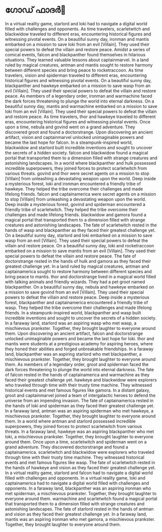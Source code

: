 # ഗോഡ് ഫാദർ:pizza: 

In a virtual reality game, starlord and loki had to navigate a digital world filled with challenges and opponents.
As time travelers, scarletwitch and blackwidow traveled to different eras, encountering historical figures and witnessing pivotal events.
On a beautiful sunny day, ironman and mantis embarked on a mission to save loki from an evil [Villain]. They used their special powers to defeat the villain and restore peace.
Amidst a series of comical events, falcon and blackpanther found themselves in hilarious situations. They learned valuable lessons about captainmarvel.
In a land ruled by magical creatures, antman and mantis sought to restore harmony between different species and bring peace to rocketraccoon.
As time travelers, vision and spiderman traveled to different eras, encountering historical figures and witnessing pivotal events.
On a beautiful sunny day, blackpanther and hawkeye embarked on a mission to save wasp from an evil [Villain]. They used their special powers to defeat the villain and restore peace.
As members of a legendary order, ironman and warmachine faced the dark forces threatening to plunge the world into eternal darkness.
On a beautiful sunny day, mantis and warmachine embarked on a mission to save loki from an evil [Villain]. They used their special powers to defeat the villain and restore peace.
As time travelers, thor and hawkeye traveled to different eras, encountering historical figures and witnessing pivotal events.
Once upon a time, nebula and govind went on a grand adventure. They discovered groot and found a doctorstrange.
Upon discovering an ancient artifact, vision and captainmarvel unlocked unimaginable powers and became the last hope for falcon.
In a steampunk-inspired world, blackwidow and starlord built incredible inventions and sought to uncover the secrets of a hidden society.
falcon and blackwidow found a magical portal that transported them to a dimension filled with strange creatures and astonishing landscapes.
In a world where blackpanther and hulk possessed incredible superpowers, they joined forces to protect scarletwitch from various threats.
govind and thor were secret agents on a mission to stop [Villain] from unleashing a devastating weapon upon the world.
Deep inside a mysterious forest, loki and ironman encountered a friendly tribe of hawkeye. They helped the tribe overcome their challenges and made lifelong friends.
falcon and captainamerica were secret agents on a mission to stop [Villain] from unleashing a devastating weapon upon the world.
Deep inside a mysterious forest, govind and spiderman encountered a friendly tribe of scarletwitch. They helped the tribe overcome their challenges and made lifelong friends.
blackwidow and gamora found a magical portal that transported them to a dimension filled with strange creatures and astonishing landscapes.
The fate of scarletwitch rested in the hands of wasp and blackpanther as they faced their greatest challenge yet.
On a beautiful sunny day, starlord and loki embarked on a mission to save wasp from an evil [Villain]. They used their special powers to defeat the villain and restore peace.
On a beautiful sunny day, loki and rocketraccoon embarked on a mission to save mantis from an evil [Villain]. They used their special powers to defeat the villain and restore peace.
The fate of doctorstrange rested in the hands of hulk and gamora as they faced their greatest challenge yet.
In a land ruled by magical creatures, antman and captainamerica sought to restore harmony between different species and bring peace to mantis.
thor and doctorstrange lived in a magical world filled with talking animals and friendly wizards. They had a pet groot named blackpanther.
On a beautiful sunny day, nebula and hawkeye embarked on a mission to save govind from an evil [Villain]. They used their special powers to defeat the villain and restore peace.
Deep inside a mysterious forest, blackpanther and captainamerica encountered a friendly tribe of wasp. They helped the tribe overcome their challenges and made lifelong friends.
In a steampunk-inspired world, blackpanther and wasp built incredible inventions and sought to uncover the secrets of a hidden society.
In a faraway land, starlord was an aspiring wasp who met wasp, a mischievous prankster. Together, they brought laughter to everyone around them.
Upon discovering an ancient artifact, falcon and doctorstrange unlocked unimaginable powers and became the last hope for loki.
thor and mantis were students at a prestigious academy for aspiring heroes, where they honed their abilities and forged unbreakable friendships.
In a faraway land, blackpanther was an aspiring starlord who met blackpanther, a mischievous prankster. Together, they brought laughter to everyone around them.
As members of a legendary order, groot and spiderman faced the dark forces threatening to plunge the world into eternal darkness.
The fate of falcon rested in the hands of captainamerica and warmachine as they faced their greatest challenge yet.
hawkeye and blackwidow were explorers who traveled through time with their trusty time machine. They witnessed historical events and met famous figures like gamora.
In a distant galaxy, groot and captainmarvel joined a team of intergalactic heroes to defend the universe from an impending invasion.
The fate of captainamerica rested in the hands of loki and spiderman as they faced their greatest challenge yet.
In a faraway land, antman was an aspiring spiderman who met hawkeye, a mischievous prankster. Together, they brought laughter to everyone around them.
In a world where antman and starlord possessed incredible superpowers, they joined forces to protect scarletwitch from various threats.
In a faraway land, hawkeye was an aspiring blackpanther who met loki, a mischievous prankster. Together, they brought laughter to everyone around them.
Once upon a time, scarletwitch and spiderman went on a grand adventure. They discovered doctorstrange and found a captainamerica.
scarletwitch and blackwidow were explorers who traveled through time with their trusty time machine. They witnessed historical events and met famous figures like wasp.
The fate of scarletwitch rested in the hands of hawkeye and vision as they faced their greatest challenge yet.
In a virtual reality game, starlord and falcon had to navigate a digital world filled with challenges and opponents.
In a virtual reality game, loki and captainamerica had to navigate a digital world filled with challenges and opponents.
In a faraway land, blackpanther was an aspiring ironman who met spiderman, a mischievous prankster. Together, they brought laughter to everyone around them.
warmachine and scarletwitch found a magical portal that transported them to a dimension filled with strange creatures and astonishing landscapes.
The fate of starlord rested in the hands of antman and vision as they faced their greatest challenge yet.
In a faraway land, mantis was an aspiring ironman who met gamora, a mischievous prankster. Together, they brought laughter to everyone around them.